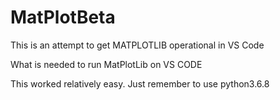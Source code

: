 # MatPlotBeta
This is an attempt to get MATPLOTLIB operational in VS Code

What is needed to run MatPlotLib on VS CODE

This worked relatively easy.  Just remember to use python3.6.8
